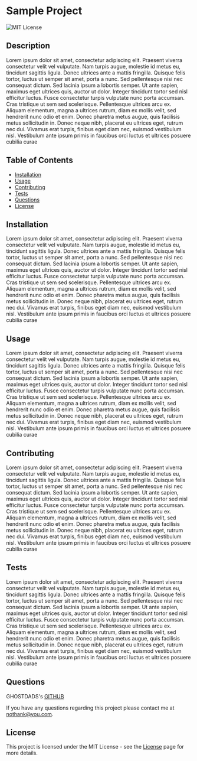 # Sample Project
  
 ![MIT License](https://img.shields.io/badge/License-MIT-green)
  
## Description
  
Lorem ipsum dolor sit amet, consectetur adipiscing elit. Praesent viverra consectetur velit vel vulputate. Nam turpis augue, molestie id metus eu, tincidunt sagittis ligula. Donec ultrices ante a mattis fringilla. Quisque felis tortor, luctus ut semper sit amet, porta a nunc. Sed pellentesque nisi nec consequat dictum. Sed lacinia ipsum a lobortis semper. Ut ante sapien, maximus eget ultrices quis, auctor ut dolor. Integer tincidunt tortor sed nisl efficitur luctus. Fusce consectetur turpis vulputate nunc porta accumsan. Cras tristique ut sem sed scelerisque. Pellentesque ultrices arcu ex. Aliquam elementum, magna a ultrices rutrum, diam ex mollis velit, sed hendrerit nunc odio et enim. Donec pharetra metus augue, quis facilisis metus sollicitudin in. Donec neque nibh, placerat eu ultrices eget, rutrum nec dui. Vivamus erat turpis, finibus eget diam nec, euismod vestibulum nisl. Vestibulum ante ipsum primis in faucibus orci luctus et ultrices posuere cubilia curae
  
## Table of Contents
  - [Installation](#installation)
  - [Usage](#usage)
  - [Contributing](#contributing)
  - [Tests](#tests)
  - [Questions](#questions)
  - [License](#license)
  
## Installation
  
Lorem ipsum dolor sit amet, consectetur adipiscing elit. Praesent viverra consectetur velit vel vulputate. Nam turpis augue, molestie id metus eu, tincidunt sagittis ligula. Donec ultrices ante a mattis fringilla. Quisque felis tortor, luctus ut semper sit amet, porta a nunc. Sed pellentesque nisi nec consequat dictum. Sed lacinia ipsum a lobortis semper. Ut ante sapien, maximus eget ultrices quis, auctor ut dolor. Integer tincidunt tortor sed nisl efficitur luctus. Fusce consectetur turpis vulputate nunc porta accumsan. Cras tristique ut sem sed scelerisque. Pellentesque ultrices arcu ex. Aliquam elementum, magna a ultrices rutrum, diam ex mollis velit, sed hendrerit nunc odio et enim. Donec pharetra metus augue, quis facilisis metus sollicitudin in. Donec neque nibh, placerat eu ultrices eget, rutrum nec dui. Vivamus erat turpis, finibus eget diam nec, euismod vestibulum nisl. Vestibulum ante ipsum primis in faucibus orci luctus et ultrices posuere cubilia curae
  
## Usage
  
Lorem ipsum dolor sit amet, consectetur adipiscing elit. Praesent viverra consectetur velit vel vulputate. Nam turpis augue, molestie id metus eu, tincidunt sagittis ligula. Donec ultrices ante a mattis fringilla. Quisque felis tortor, luctus ut semper sit amet, porta a nunc. Sed pellentesque nisi nec consequat dictum. Sed lacinia ipsum a lobortis semper. Ut ante sapien, maximus eget ultrices quis, auctor ut dolor. Integer tincidunt tortor sed nisl efficitur luctus. Fusce consectetur turpis vulputate nunc porta accumsan. Cras tristique ut sem sed scelerisque. Pellentesque ultrices arcu ex. Aliquam elementum, magna a ultrices rutrum, diam ex mollis velit, sed hendrerit nunc odio et enim. Donec pharetra metus augue, quis facilisis metus sollicitudin in. Donec neque nibh, placerat eu ultrices eget, rutrum nec dui. Vivamus erat turpis, finibus eget diam nec, euismod vestibulum nisl. Vestibulum ante ipsum primis in faucibus orci luctus et ultrices posuere cubilia curae
  
## Contributing
  
Lorem ipsum dolor sit amet, consectetur adipiscing elit. Praesent viverra consectetur velit vel vulputate. Nam turpis augue, molestie id metus eu, tincidunt sagittis ligula. Donec ultrices ante a mattis fringilla. Quisque felis tortor, luctus ut semper sit amet, porta a nunc. Sed pellentesque nisi nec consequat dictum. Sed lacinia ipsum a lobortis semper. Ut ante sapien, maximus eget ultrices quis, auctor ut dolor. Integer tincidunt tortor sed nisl efficitur luctus. Fusce consectetur turpis vulputate nunc porta accumsan. Cras tristique ut sem sed scelerisque. Pellentesque ultrices arcu ex. Aliquam elementum, magna a ultrices rutrum, diam ex mollis velit, sed hendrerit nunc odio et enim. Donec pharetra metus augue, quis facilisis metus sollicitudin in. Donec neque nibh, placerat eu ultrices eget, rutrum nec dui. Vivamus erat turpis, finibus eget diam nec, euismod vestibulum nisl. Vestibulum ante ipsum primis in faucibus orci luctus et ultrices posuere cubilia curae
  
## Tests
  
Lorem ipsum dolor sit amet, consectetur adipiscing elit. Praesent viverra consectetur velit vel vulputate. Nam turpis augue, molestie id metus eu, tincidunt sagittis ligula. Donec ultrices ante a mattis fringilla. Quisque felis tortor, luctus ut semper sit amet, porta a nunc. Sed pellentesque nisi nec consequat dictum. Sed lacinia ipsum a lobortis semper. Ut ante sapien, maximus eget ultrices quis, auctor ut dolor. Integer tincidunt tortor sed nisl efficitur luctus. Fusce consectetur turpis vulputate nunc porta accumsan. Cras tristique ut sem sed scelerisque. Pellentesque ultrices arcu ex. Aliquam elementum, magna a ultrices rutrum, diam ex mollis velit, sed hendrerit nunc odio et enim. Donec pharetra metus augue, quis facilisis metus sollicitudin in. Donec neque nibh, placerat eu ultrices eget, rutrum nec dui. Vivamus erat turpis, finibus eget diam nec, euismod vestibulum nisl. Vestibulum ante ipsum primis in faucibus orci luctus et ultrices posuere cubilia curae
  
## Questions
  
GHOSTDADS's [GITHUB](https://github.com/GHOSTDADS)
  
If you have any questions regarding this project please contact me at [nothank@you.com](nothank@you.com).
  
          
## License
          
This project is licensed under the MIT License - see the [License](https://choosealicense.com/licenses/mit/) page for more details.
          
  
